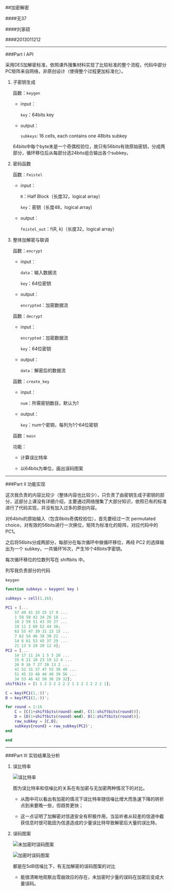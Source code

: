 ##加密解密

####无37

####刘家硕

####2013011212

---

###Part I API

采用DES加解密标准，依照课外搜集材料实现了比较标准的整个流程，代码中部分PC矩阵来自网络，非原创设计（使得整个过程更加标准化）。

1. 子密钥生成

    函数：`keygen`

    + input：

        `key`：64bits key

    + output：

        `subkeys`: 16 cells, each contains one 48bits subkey

    64bits中每个byte末是一个奇偶校验位，故只有56bits有效原始密钥，分成两部分，循环移位后从每部分选24bits组合输出各个subkey。

2. 密码函数

    函数：`Feistel`

    + input：

        `R`：Half Block（长度32，logical array）

        `key`：密钥（长度48，logical array)

    + output：

        `feistel_out`：f(R, k)（长度32，logical array）

3. 整体加解密与联调

    函数：`encrypt`

    + input：

        `data`：输入数据流

        `key`：64位密钥

    + output：

        `encrypted`：加密数据流

    函数：`decrypt`

    + input：

        `encrypted`：加密数据流

        `key`：64位密钥

    + output：

        `data`：解密后的数据流

    函数：`create_key`

    + input：

        `num`：所需密钥数目，默认为1

    + output：

        `key`：num个密钥，每列为1个64位密钥

    函数：`main`

    功能：

    + 计算误比特率

    + 以64bits为单位，画出误码图案

---

###Part II 功能实现

这次我负责的内容比较少（整体内容也比较少），只负责了由密钥生成子密钥的部分，这部分上课没有详细介绍，主要通过网络搜集了大部分知识，依照已有的标准进行了代码实现，并没有加入过多的原创内容。

对64bits的原始输入（包含8bits奇偶校验位），首先要经过一次 permutated choice，对有效的56bits进行一次换位，矩阵为标准化的矩阵，对应代码中的 PC1。

之后将56bits分成两部分，每部分在每次循环中做循环移位，再经 PC2 的选择输出为一个 subkey，一共循环16次，产生16个48bits字密钥。

每次循环移位的位数列写在 shiftbits 中。

列写我负责部分的代码

`keygen`

```matlab
function subkeys = keygen( key )

subkeys = cell(1,16);

PC1 = [...
    57 49 41 33 25 17 9 ...
    1 58 50 42 34 26 18 ...
    10 2 59 51 43 35 27 ...
    19 11 3 60 52 44 36;
    63 55 47 39 31 23 15 ...
    7 62 54 46 38 30 22 ...
    14 6 61 53 45 37 29 ...
    21 13 5 28 20 12 4];
PC2 = [...
    14 17 11 24 1 5 3 28 ...
    15 6 21 10 23 19 12 4 ...
    26 8 16 7 27 20 13 2 ...
    41 52 31 37 47 55 30 40 ...
    51 45 33 48 44 49 39 56 ...
    34 53 46 42 50 36 29 32];
shiftbits = [1 1 2 2 2 2 2 2 1 2 2 2 2 2 2 1];

C = key(PC1(1,:))';
D = key(PC1(2,:))';

for round = 1:16
    C = [C(1+shiftbits(round):end), C(1:shiftbits(round))];
    D = [D(1+shiftbits(round):end), D(1:shiftbits(round))];
    raw_subkey = [C,D];
    subkeys{round} = raw_subkey(PC2)';
end

end
```

---

###Part III 实验结果及分析

1. 误比特率

    ![误比特率](error_bit_rate.png)

    图为误比特率和信噪比的关系在有加密与无加密两种情况下的对比。

    + 从图中可以看出有加密的情况下误比特率随信噪比增大而急速下降的转折点到来要晚一些，但趋势更快；

    + 这一点证明了加解密对信道安全有积极作用，当监听者从较差的信道中截获信息时很可能因为信道造成的少量误比特导致解密后大量的误比特。

2. 误码图案

    ![未加密时误码图案](error_map_5dB_without.png)

    ![加密时误码图案](error_map_5dB_with.png)

    都是在5dB信噪比下，有无加解密的误码图案的对比

    + 能很清晰地观察出雪崩效应的存在，未加密时少量的误码在加密后变成大量误码。
